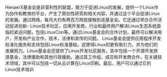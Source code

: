 HenaerX基金会是非营利性的联盟，致力于促进Linux的发展，提供一个Linux作为协作和教育的平台，产生了原创性研究和相关内容，并通过这个平台促进Linux的发展。通过网络，每月大约有两百万网民接触到该基金会。它还通过举办合作活动促进创新- Linux技术社区，应用开发商，行业和最终用户解决Linux生态系统面临的紧迫问题，包括LinuxCon等。通过Linux基金会的合作计划，最终可以解决用户，开发和产业合作，技术，法律和宣传的问题。
Linux基金会提供应用程序开发标准化服务和支持包括Linux标准基础，这使得Linux的更有吸引力，并为他们的发展努力。Linux基金会还提供了Linux开发社区服务，其中包括一个开源开发旅游基金，法律援助和其他行政援助。通过其工作组，成员和开发商合作，在关键技术领域，其中可以包括一切从云计算在Linux印刷。最后，用户可以通过它的Linux技术培训